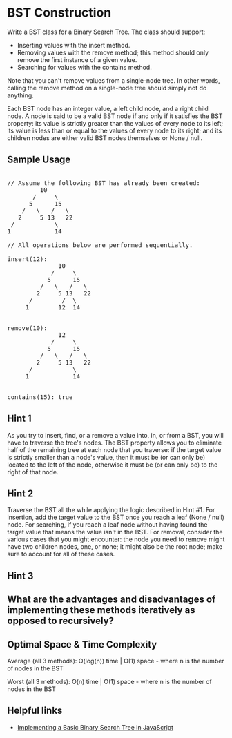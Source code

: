 # BST Construction

Write a BST class for a Binary Search Tree. The class should
support:

- Inserting values with the insert method.
- Removing values with the remove method; this method should
  only remove the first instance of a given value.
- Searching for values with the contains method.

Note that you can't remove values from a single-node tree. In other words,
calling the remove method on a single-node tree should simply not
do anything.

Each BST node has an integer value, a
left child node, and a right child node. A node is
said to be a valid BST node if and only if it satisfies the BST
property: its value is strictly greater than the values of every
node to its left; its value is less than or equal to the values
of every node to its right; and its children nodes are either valid
BST nodes themselves or None / null.

## Sample Usage

<pre>

// Assume the following BST has already been created:
         10
       /     \
      5      15
    /   \   /   \
   2     5 13   22
 /           \
1            14

// All operations below are performed sequentially.

insert(12):
              10
            /     \
           5      15
         /   \   /   \
        2     5 13   22
      /        /  \
     1        12  14


remove(10):
              12
            /     \
           5      15
         /   \   /   \
        2     5 13   22
      /           \
     1            14


contains(15): true
</pre>

## Hint 1

As you try to insert, find, or a remove a value into, in, or from a BST, you will have to traverse the tree's nodes. The BST property allows you to eliminate half of the remaining tree at each node that you traverse: if the target value is strictly smaller than a node's value, then it must be (or can only be) located to the left of the node, otherwise it must be (or can only be) to the right of that node.

## Hint 2

Traverse the BST all the while applying the logic described in Hint #1. For insertion, add the target value to the BST once you reach a leaf (None / null) node. For searching, if you reach a leaf node without having found the target value that means the value isn't in the BST. For removal, consider the various cases that you might encounter: the node you need to remove might have two children nodes, one, or none; it might also be the root node; make sure to account for all of these cases.

## Hint 3

## What are the advantages and disadvantages of implementing these methods iteratively as opposed to recursively?

## Optimal Space &amp; Time Complexity

Average (all 3 methods): O(log(n)) time | O(1) space - where n is the number of nodes in the BST

Worst (all 3 methods): O(n) time | O(1) space - where n is the number of nodes in the BST


## Helpful links

- [Implementing a Basic Binary Search Tree in JavaScript](https://dev.to/seanwelshbrown/implementing-a-basic-binary-search-tree-in-javascript-57g4)
